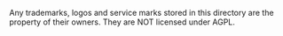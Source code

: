 Any trademarks, logos and service marks stored in this directory are the property of their owners.
They are NOT licensed under AGPL.

